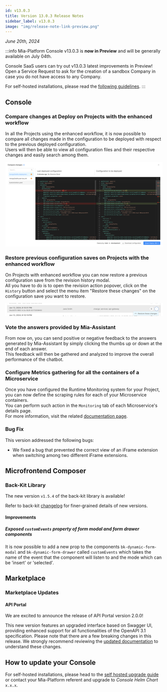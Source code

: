 ```yaml
---
id: v13.0.3
title: Version 13.0.3 Release Notes
sidebar_label: v13.0.3
image: "img/release-note-link-preview.png"
---
```


_June 20th, 2024_

:::info
Mia-Platform Console v13.0.3 is **now in Preview** and will be generally available on July 04th.

Console SaaS users can try out v13.0.3 latest improvements in Preview! Open a Service Request to ask for the creation of a sandbox Company in case you do not have access to any Company.

For self-hosted installations, please read the [following guidelines](#how-to-update-your-console).
:::

## Console

### Compare changes at Deploy on Projects with the enhanced workflow

In all the Projects using the enhanced workflow, it is now possible to compare all changes made in the configuration to be deployed with respect to the previous deployed configuration.  
Users will then be able to view all configuration files and their respective changes and easily search among them.

![Compare Changes](img/compare_changes.png)

### Restore previous configuration saves on Projects with the enhanced workflow

On Projects with enhanced workflow you can now restore a previous configuration save from the revision history modal.  
All you have to do is to open the revision action popover, click on the `History` button and select the menu item "Restore these changes" on the configuration save you want to restore. 

![Restore Changes](img/restore-changes.png)

### Vote the answers provided by Mia-Assistant

From now on, you can send positive or negative feedback to the answers generated by Mia-Assistant by simply clicking the thumbs up or down at the end of each answer.  
This feedback will then be gathered and analyzed to improve the overall performance of the chatbot.

### Configure Metrics gathering for all the containers of a Microservice

Once you have configured the Runtime Monitoring system for your Project, you can now define the scraping rules for each of your Microservice containers.  
You can perform such action in the `Monitoring` tab of each Microservice's details page.  
For more information, visit the related [documentation page](/development_suite/api-console/api-design/microservice-monitoring.md).

### Bug Fix

This version addressed the following bugs:

* We fixed a bug that prevented the correct view of an iFrame extension when switching among two different iFrame extensions.

## Microfrontend Composer

### Back-Kit Library

The new version `v1.5.4` of the back-kit library is available!

Refer to back-kit [changelog](/microfrontend-composer/back-kit/changelog.md) for finer-grained details of new versions.

#### Improvements

##### Exposed `customEvents` property of form modal and form drawer components

It is now possible to add a new prop to the components `bk-dynamic-form-modal` and `bk-dynamic-form-drawer` called `customEvents` which takes the name of the event that the component will listen to and the mode which can be 'insert' or 'selected'.

## Marketplace

### Marketplace Updates

#### API Portal

We are excited to announce the release of API Portal version 2.0.0! 

This new version features an upgraded interface based on Swagger UI, providing enhanced support for all functionalities of the OpenAPI 3.1 specification.  Please note that there are a few breaking changes in this release. We strongly recommend reviewing the [updated documentation](/runtime_suite/api-portal/20_configuration.md#how-to-migrate-to-v2) to understand these changes.

## How to update your Console

For self-hosted installations, please head to the [self hosted upgrade guide](/infrastructure/self-hosted/installation-chart/100_how-to-upgrade.md) or contact your Mia-Platform referent and upgrade to _Console Helm Chart_ `x.x.x`.
